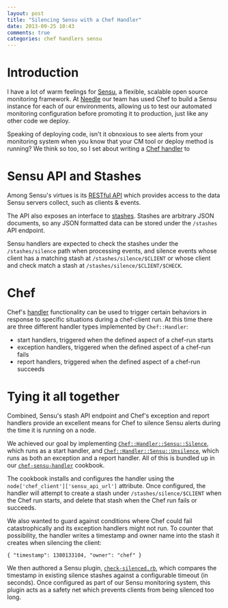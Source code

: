 ```yaml
---
layout: post
title: "Silencing Sensu with a Chef Handler"
date: 2013-09-25 10:43
comments: true
categories: chef handlers sensu
---
```


# Introduction

I have a lot of warm feelings for [Sensu](http://www.sensuapp.org/), a flexible, scalable open source monitoring framework. At [Needle](http://www.needle.com) our team has used Chef to build a Sensu instance for each of our environments, allowing us to test our automated monitoring configuration before promoting it to production, just like any other code we deploy.

Speaking of deploying code, isn't it obnoxious to see alerts from your monitoring system when you know that your CM tool or deploy method is running? We think so too, so I set about writing a [Chef handler]() to

# Sensu API and Stashes

Among Sensu's virtues is its [RESTful API](http://docs.sensuapp.org/0.10/api) which provides access to the data Sensu servers collect, such as clients & events.

The API also exposes an interface to [stashes](http://docs.sensuapp.org/0.10/api/stashes.html). Stashes are arbitrary JSON documents, so any JSON formatted data can be stored under the `/stashes` API endpoint.

Sensu handlers are expected to check the stashes under the `/stashes/silence` path when processing events, and silence events whose client has a matching stash at `/stashes/silence/$CLIENT` or whose client and check match a stash at `/stashes/silence/$CLIENT/$CHECK`.

# Chef

Chef's [handler](http://docs.opscode.com/essentials_handlers.html) functionality can be used to trigger certain behaviors in response to specific situations during a chef-client run. At this time there are three different handler types implemented by `Chef::Handler`:

* start handlers, triggered when the defined aspect of a chef-run starts
* exception handlers, triggered when the defined aspect of a chef-run fails
* report handlers, triggered when the defined aspect of a chef-run succeeds

# Tying it all together

Combined, Sensu's stash API endpoint and Chef's exception and report handlers provide an excellent means for Chef to silence Sensu alerts during the time it is running on a node.

We achieved our goal by implementing [`Chef::Handler::Sensu::Silence`](https://github.com/needle-cookbooks/chef-sensu-handler/blob/master/files/default/handlers/sensu_handlers.rb#L40-L50), which runs as a start handler, and [`Chef::Handler::Sensu::Unsilence`](https://github.com/needle-cookbooks/chef-sensu-handler/blob/master/files/default/handlers/sensu_handlers.rb#L52-L62), which runs as both an exception and a report handler. All of this is bundled up in our [`chef-sensu-handler`](https://github.com/needle-cookbooks/chef-sensu-handler) cookbook.

The cookbook installs and configures the handler using the `node['chef_client']['sensu_api_url']` attribute. Once configured, the handler will attempt to create a stash under `/stashes/silence/$CLIENT` when the Chef run starts, and delete that stash when the Chef run fails or succeeds.

We also wanted to guard against conditions where Chef could fail catastrophically and its exception handlers might not run. To counter that possibility, the handler writes a timestamp and owner name into the stash it creates when silencing the client:

```
{ "timestamp": 1380133104, "owner": "chef" }
```

We then authored a Sensu plugin, [`check-silenced.rb`](), which compares the timestamp in existing silence stashes against a configurable timeout (in seconds). Once configured as part of our Sensu monitoring system, this plugin acts as a safety net which prevents clients from being silenced too long.


